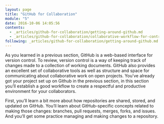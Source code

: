 ```yaml
---
layout: page
title: "GitHub for Collaboration"
module: "5"
date: 2016-10-06 14:05:56
contents:
  - _articles/github-for-collaboration/getting-around-github.md
  - _articles/github-for-collaboration/collaborative-workflow-for-contributions.md
following: _articles/github-for-collaboration/getting-around-github.md
---
```


As you learned in a previous section, GitHub is a web-based interface for version control. To review, version control is a way of keeping track of changes made to a collection of working documents. GitHub also provides an excellent set of collaborative tools as well as structure and space for communicating about collaborative work on open projects. You’ve already got your project set up on Github in the previous section, in this section you’ll establish a good workflow to create a respectful and productive environment for your collaborators.

First, you’ll learn a bit more about how repositories are shared, stored, and updated on GitHub. You’ll learn about GitHub-specific concepts related to making those changes: branches, pull requests, merges, forks, and issues. And you’ll get some practice managing and making changes to a repository.